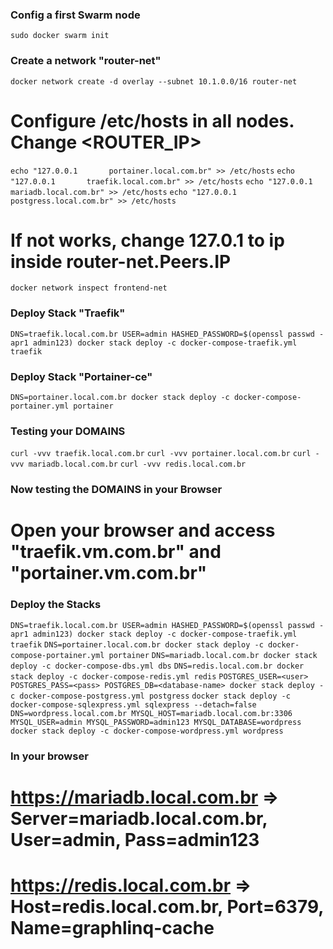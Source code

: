 

### Config a first Swarm node
`sudo docker swarm init`

### Create a network "router-net"
`docker network create -d overlay --subnet 10.1.0.0/16 router-net`
# Configure /etc/hosts in all nodes. Change <ROUTER_IP>
`echo "127.0.0.1       portainer.local.com.br" >> /etc/hosts`
`echo "127.0.0.1       traefik.local.com.br" >> /etc/hosts`
`echo "127.0.0.1       mariadb.local.com.br" >> /etc/hosts`
`echo "127.0.0.1       postgress.local.com.br" >> /etc/hosts`
# If not works, change 127.0.1 to ip inside router-net.Peers.IP ###
`docker network inspect frontend-net`

### Deploy Stack "Traefik"
`DNS=traefik.local.com.br USER=admin HASHED_PASSWORD=$(openssl passwd -apr1 admin123) docker stack deploy -c docker-compose-traefik.yml traefik`
### Deploy Stack "Portainer-ce"
`DNS=portainer.local.com.br docker stack deploy -c docker-compose-portainer.yml portainer`

### Testing your DOMAINS ###
`curl -vvv traefik.local.com.br`
`curl -vvv portainer.local.com.br`
`curl -vvv mariadb.local.com.br`
`curl -vvv redis.local.com.br`

### Now testing the DOMAINS in your Browser ###
# Open your browser and access "traefik.vm.com.br" and "portainer.vm.com.br" 

### Deploy the Stacks ###
`DNS=traefik.local.com.br USER=admin HASHED_PASSWORD=$(openssl passwd -apr1 admin123) docker stack deploy -c docker-compose-traefik.yml traefik`
`DNS=portainer.local.com.br docker stack deploy -c docker-compose-portainer.yml portainer`
`DNS=mariadb.local.com.br docker stack deploy -c docker-compose-dbs.yml dbs`
`DNS=redis.local.com.br docker stack deploy -c docker-compose-redis.yml redis`
`POSTGRES_USER=<user> POSTGRES_PASS=<pass> POSTGRES_DB=<database-name> docker stack deploy -c docker-compose-postgress.yml postgress`
`docker stack deploy -c docker-compose-sqlexpress.yml sqlexpress --detach=false`
`DNS=wordpress.local.com.br MYSQL_HOST=mariadb.local.com.br:3306 MYSQL_USER=admin MYSQL_PASSWORD=admin123 MYSQL_DATABASE=wordpress docker stack deploy -c docker-compose-wordpress.yml wordpress`

### In your browser ###
# https://mariadb.local.com.br => Server=mariadb.local.com.br, User=admin, Pass=admin123
# https://redis.local.com.br => Host=redis.local.com.br, Port=6379, Name=graphlinq-cache

###  ###